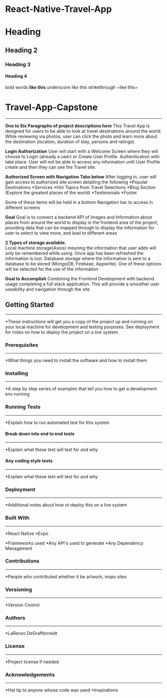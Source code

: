 # React-Native-Travel-App

# Heading

## Heading 2

### Heading 3

#### Heading 4

bold words **like this**
underscore _like this_
strikethrough ~like this~

# Travel-App-Capstone

---

**One to Six Paragraphs of project descriptions here**
This Travel App is designed for users to be able to look at travel destinations around the world. While reviewing via photos, user can click the photo and learn more about the destination (location, duration of stay, persons and ratings).

**Login Authorization**
User will start with a Welcome Screen where they will choose to Login (already a user) or Create User Profile. Authentication with take place. User will not be able to access any information until User Profile create and then they can see the Travel site.

**Authorized Screen with Navigation Tabs below**
After logging in, user will gain access to authorized site screen detailing the following
*Popular Destinations
*Services
*Hot Topics from Travel Selections
*Blog Section (Explore the greatest places of the world)
*Testimonials
*Footer

Some of these items will be held in a bottom Navigation bar to access in different screens

**Goal**
Goal is to connect a backend API of Images and Information about places from around the world to display in the frontend area of the project, providing data that can be mapped through to display the information for user to select to view more, and lead to different areas

**2 Types of storage available.**  
Local machine storage(Axios) meaning the information that user adds will only be remembered while using. Once app has been refreshed the information is lost. Database storage where the information is sent to a database to be stored (MongoDB, Firebase, Appwrite). One of these options will be selected for the use of the information

**Goal to Accomplish**
Combining the Frontend Development with backend usage completing a full stack application. This will provide a smoother user useability and navigation through the site

## Getting Started

---

\*These instructions will get you a copy of the project up and running on your local machine for development and testing purposes. See deployment for notes on how to deploy the project on a live system.

### Prerequisites

---

\*What things you need to install the software and how to install them

### Installing

---

\*A step by step series of examples that tell you how to get a development env running

### Running Tests

---

\*Explain how to run automated test for this system

#### Break down into end to end tests

---

\*Explain what these test will test for and why

#### Any coding style tests

---

\*Explain what these test will test for and why

### Deployment

---

\*Additional notes about how ot deploy this on a live system

### Built With

---

*React Native
*Expo

*Frameworks used
*Any API's used to generate
\*Any Dependency Management

### Contributions

---

\*People who contributed whether it be artwork, inspo sites

### Versioning

---

\*Version Control

### Authors

---

\*LaRenzo DeGraffenreidt

### License

---

\*Project license if needed

### Acknowledgements

---

*Hat tip to anyone whose code was used
*Inspirations
